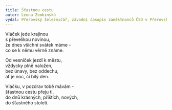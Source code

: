 ```yaml
---
title: Šťastnou cestu
autor: Leona Zembinská
vydal: Přerovský železničář, závodní časopis zaměstnanců ČSD v Přerovském železničním uzlu, 1962
---
```


Vláček jede krajinou   
s převelikou novinou,    
že dnes všichni svátek máme -    
co se k němu věrně známe.

Od vesniček jezdí k městu,   
vždycky plně naložen,    
bez únavy, bez oddechu,    
ať je noc, či bílý den.

Vláčku, v pozdrav tobě mávám -    
šťastnou cestu přeju ti,   
do dnů krásných, příštích, nových,  
do šťastného století.
